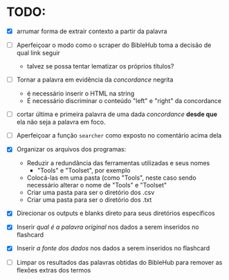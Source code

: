 # TODO:
- [X] arrumar forma de extrair contexto a partir da palavra 

- [ ] Aperfeiçoar o modo como o scraper do BibleHub toma a decisão de qual link seguir
  - talvez se possa tentar lematizar os próprios títulos?

- [ ] Tornar a palavra em evidência da *concordance* negrita
	- é necessário inserir o HTML na string
	- É necessário discriminar o conteúdo "left" e "right" da concordance
- [ ] cortar última e primeira palavra de uma dada *concordance* **desde que** ela não seja a palavra em foco. 

- [ ] Aperfeiçoar a função `searcher` como exposto no comentário acima dela

- [X] Organizar os arquivos dos programas:
	- Reduzir a redundância das ferramentas utilizadas e seus nomes
		- "Tools" e "Toolset", por exemplo
	- Colocá-las em uma pasta (como "Tools", neste caso sendo necessário alterar o nome de "Tools" e "Toolset"
	- Criar uma pasta para ser o diretório dos .csv
	- Criar uma pasta para ser o diretório dos .txt

- [X] Direcionar os outputs e blanks direto para seus diretórios específicos

- [X] Inserir *qual é a palavra original* nos dados a serem inseridos no flashcard
- [X] Inserir *a fonte dos dados* nos dados a serem inseridos no flashcard

- [ ] Limpar os resultados das palavras obtidas do BibleHub para remover as flexões extras dos termos